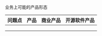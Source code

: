 业务上可能的产品形态

| 问题点 | 产品 | 商业产品 | 开源软件产品 |
| ------ | ---- | -------- | ------------ |
|        |      |          |              |
|        |      |          |              |
|        |      |          |              |

